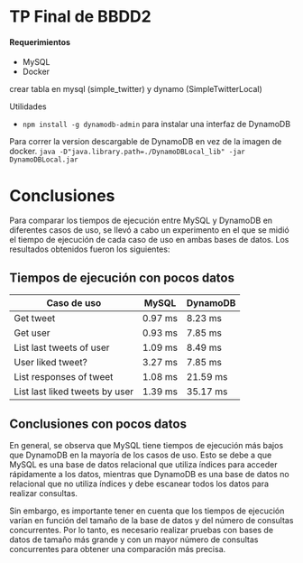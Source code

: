 # TP Final de BBDD2

#### Requerimientos
* MySQL
* Docker

crear tabla en mysql (simple_twitter) y dynamo (SimpleTwitterLocal)

Utilidades
* `npm install -g dynamodb-admin` para instalar una interfaz de DynamoDB

Para correr la version descargable de DynamoDB en vez de la imagen de docker.
`java -D"java.library.path=./DynamoDBLocal_lib" -jar DynamoDBLocal.jar`


# Conclusiones

Para comparar los tiempos de ejecución entre MySQL y DynamoDB en diferentes casos de uso, se llevó a cabo un experimento en el que se midió el tiempo de ejecución de cada caso de uso en ambas bases de datos. Los resultados obtenidos fueron los siguientes:

## Tiempos de ejecución con pocos datos

| Caso de uso | MySQL | DynamoDB |
| -------- | -------- | -------- |
| Get tweet     | 0.97 ms     | 8.23 ms     |
| Get user     | 0.93 ms     | 7.85 ms     |
| List last tweets of user     | 1.09 ms     | 8.49 ms     |
| User liked tweet?     | 3.27 ms     | 7.85 ms     |
| List responses of tweet     | 1.08 ms     | 21.59 ms     |
| List last liked tweets by user     | 1.39 ms     | 35.17 ms     |

## Conclusiones con pocos datos
En general, se observa que MySQL tiene tiempos de ejecución más bajos que DynamoDB en la mayoría de los casos de uso. Esto se debe a que MySQL es una base de datos relacional que utiliza índices para acceder rápidamente a los datos, mientras que DynamoDB es una base de datos no relacional que no utiliza índices y debe escanear todos los datos para realizar consultas.

Sin embargo, es importante tener en cuenta que los tiempos de ejecución varían en función del tamaño de la base de datos y del número de consultas concurrentes. Por lo tanto, es necesario realizar pruebas con bases de datos de tamaño más grande y con un mayor número de consultas concurrentes para obtener una comparación más precisa.